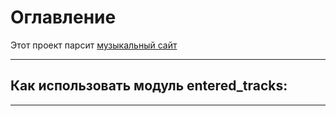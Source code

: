 # Оглавление
Этот проект парсит [музыкальный сайт](https://rur.hitmotop.com/)
____
## Как использовать модуль entered_tracks:

____
